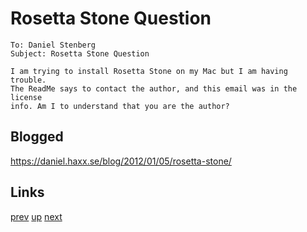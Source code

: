 # Rosetta Stone Question

    To: Daniel Stenberg
    Subject: Rosetta Stone Question

    I am trying to install Rosetta Stone on my Mac but I am having trouble.
    The ReadMe says to contact the author, and this email was in the license
    info. Am I to understand that you are the author?
    
## Blogged

<https://daniel.haxx.se/blog/2012/01/05/rosetta-stone/>

## Links

[prev](../2011/2011-05-27.md) [up](../) [next](2012-05-10.md)
